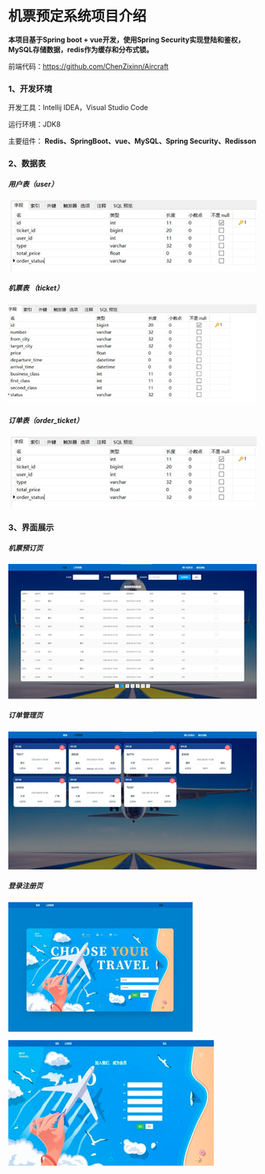 # **机票预定**系统项目介绍

**本项目基于Spring boot + vue开发，使用Spring Security实现登陆和鉴权，MySQL存储数据，redis作为缓存和分布式锁。**

前端代码：https://github.com/ChenZixinn/Aircraft



### 1、开发环境

开发工具：Intellij IDEA，Visual Studio Code

运行环境：JDK8

主要组件： **Redis、SpringBoot、vue、MySQL、Spring Security、Redisson**

### 2、数据表

##### 用户表（user）

![image-20230613132402727](./README.assets/image-20230613132402727.png)

##### 机票表 （ticket）

![image-20230613132425367](./README.assets/image-20230613132425367.png)

##### 订单表（order_ticket）

![image-20230613132444726](./README.assets/image-20230613132444726.png)

### 3、界面展示

##### 机票预订页

![image-20230613132514532](./README.assets/image-20230613132514532.png)



##### 订单管理页

![image-20230613132530259](./README.assets/image-20230613132530259.png)



##### **登录注册页**

![image-20230613132558394](./README.assets/image-20230613132558394.png)

![image-20230613132607322](./README.assets/image-20230613132607322.png)
